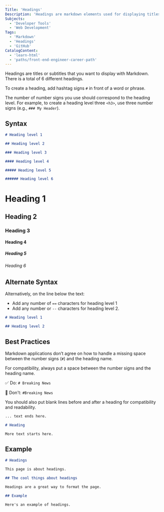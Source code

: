 ```yaml
---
Title: 'Headings'
Description: 'Headings are markdown elements used for displaying titles, subtitles, or different sections in a website. There are six headings in total. They are made with a hash symbol, #, with 1 being the largest and 6 being the smallest.'
Subjects:
  - 'Developer Tools'
  - 'Web Development'
Tags:
  - 'Markdown'
  - 'Headings'
  - 'GitHub'
CatalogContent:
  - 'learn-html'
  - 'paths/front-end-engineer-career-path'
---
```


Headings are titles or subtitles that you want to display with Markdown. There is a total of 6 different headings.

To create a heading, add hashtag signs `#` in front of a word or phrase.

The number of number signs you use should correspond to the heading level. For example, to create a heading level three `<h3>`, use three number signs (e.g., `### My Header`).

## Syntax

```markdown
# Heading level 1

## Heading level 2

### Heading level 3

#### Heading level 4

##### Heading level 5

###### Heading level 6
```

<!-- prettier-ignore -->
# Heading 1
<!-- prettier-ignore -->
## Heading 2
<!-- prettier-ignore -->
### Heading 3
<!-- prettier-ignore -->
#### Heading 4
<!-- prettier-ignore -->
##### Heading 5
<!-- prettier-ignore -->
###### Heading 6

## Alternate Syntax

Alternatively, on the line below the text:

- Add any number of `==` characters for heading level 1
- Add any number or `--` characters for heading level 2.

```markdown
# Heading level 1

## Heading level 2
```

## Best Practices

Markdown applications don’t agree on how to handle a missing space between the number signs (`#`) and the heading name.

For compatibility, always put a space between the number signs and the heading name.

✅ Do: `# Breaking News`

🚫 Don't: `#Breaking News`

You should also put blank lines before and after a heading for compatibility and readability.

```markdown
... text ends here.

# Heading

More text starts here.
```

## Example

```markdown
# Headings

This page is about headings.

## The cool things about headings

Headings are a great way to format the page.

## Example

Here's an example of headings.
```

